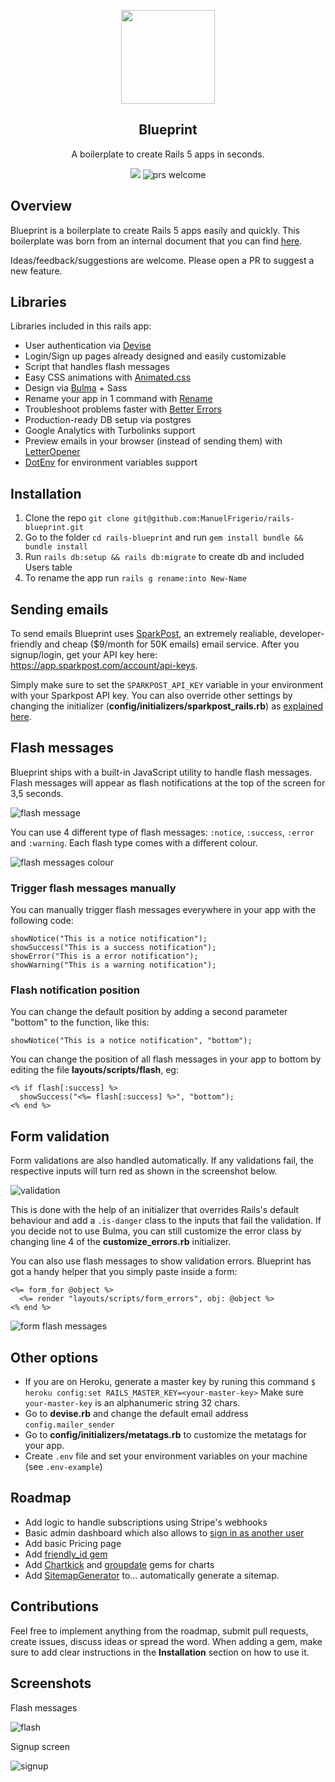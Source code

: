 <p align="center">
  <img src="https://quicknote-images.s3.amazonaws.com/images/1540900611411-%20Untitled%2520design.png" height="150">
  <h2 align="center">Blueprint</h2>
  <p align="center">A boilerplate to create Rails 5 apps in seconds.<p>
  <p align="center">
    <img src="https://img.shields.io/badge/License-MIT-yellow.svg" />
    <img src="https://img.shields.io/badge/PRs-welcome-brightgreen.svg" alt="prs welcome">
  </p>
</p>


## Overview

Blueprint is a boilerplate to create Rails 5 apps easily and quickly.
This boilerplate was born from an internal document that you can find [here](https://www.notion.so/maitre/Rails-5-App-Setup-Blueprint-d8b70c50d62f4bf5a4607ee7a7b994ac).

Ideas/feedback/suggestions are welcome. Please open a PR to suggest a new feature.

## Libraries
Libraries included in this rails app:
* User authentication via [Devise](https://github.com/plataformatec/devise)
* Login/Sign up pages already designed and easily customizable
* Script that handles flash messages
* Easy CSS animations with [Animated.css](https://daneden.github.io/animate.css/)
* Design via [Bulma](https://bulma.io/) + Sass
* Rename your app in 1 command with [Rename](https://github.com/morshedalam/rename)
* Troubleshoot problems faster with [Better Errors](https://github.com/BetterErrors/better_errors)
* Production-ready DB setup via postgres
* Google Analytics with Turbolinks support
* Preview emails in your browser (instead of sending them) with [LetterOpener](https://github.com/ryanb/letter_opener)
* [DotEnv](https://github.com/bkeepers/dotenv) for environment variables support

## Installation
1. Clone the repo `git clone git@github.com:ManuelFrigerio/rails-blueprint.git`
2. Go to the folder `cd rails-blueprint` and run `gem install bundle && bundle install`
3. Run `rails db:setup && rails db:migrate` to create db and included Users table
4. To rename the app run `rails g rename:into New-Name`

## Sending emails
To send emails Blueprint uses [SparkPost](https://sparkpost.com), an extremely realiable, developer-friendly and cheap ($9/month for 50K emails) email service. After you signup/login, get your API key here: https://app.sparkpost.com/account/api-keys.

Simply make sure to set the `SPARKPOST_API_KEY` variable in your environment with your Sparkpost API key. You can also override other settings by changing the initializer (**config/initializers/sparkpost_rails.rb**) as [explained here](https://github.com/the-refinery/sparkpost_rails).

## Flash messages
Blueprint ships with a built-in JavaScript utility to handle flash messages.
Flash messages will appear as flash notifications at the top of the screen for 3,5 seconds.

![flash message](http://g.recordit.co/EUkOJ7Vhun.gif)

You can use 4 different type of flash messages: `:notice`, `:success`, `:error` and `:warning`.
Each flash type comes with a different colour.

![flash messages colour](https://quicknote-images.s3.amazonaws.com/images/1541593180193-%20Untitled%2520design.png)

### Trigger flash messages manually
You can manually trigger flash messages everywhere in your app with the following code:
```
showNotice("This is a notice notification");
showSuccess("This is a success notification");
showError("This is a error notification");
showWarning("This is a warning notification");
```
### Flash notification position
You can change the default position by adding a second parameter "bottom" to the function, like this:
```
showNotice("This is a notice notification", "bottom");
```

You can change the position of all flash messages in your app to bottom by editing the file **layouts/scripts/flash**, eg:
```
<% if flash[:success] %>
  showSuccess("<%= flash[:success] %>", "bottom");
<% end %>
```

## Form validation
Form validations are also handled automatically.
If any validations fail, the respective inputs will turn red as shown in the screenshot below.

![validation](https://quicknote-images.s3.amazonaws.com/images/1541591390886-%20campaign.png)

This is done with the help of an initializer that overrides Rails's default behaviour and add a `.is-danger` class to the inputs that fail the validation. If you decide not to use Bulma, you can still customize the error class by changing line 4 of the **customize_errors.rb** initializer.

You can also use flash messages to show validation errors. Blueprint has got a handy helper that you simply paste inside a form:

```
<%= form_for @object %>
  <%= render "layouts/scripts/form_errors", obj: @object %>
<% end %>
```

![form flash messages](https://quicknote-images.s3.amazonaws.com/images/1541594989782-%20valid.png)

## Other options
* If you are on Heroku, generate a master key by runing this command `$ heroku config:set RAILS_MASTER_KEY=<your-master-key>` Make sure `your-master-key` is an alphanumeric string 32 chars.
* Go to **devise.rb** and change the default email address `config.mailer_sender`
* Go to **config/initializers/metatags.rb** to customize the metatags for your app.
* Create `.env` file and set your environment variables on your machine (see `.env-example`)

## Roadmap
* Add logic to handle subscriptions using Stripe's webhooks
* Basic admin dashboard which also allows to [sign in as another user](https://github.com/plataformatec/devise/wiki/How-To:-Sign-in-as-another-user-if-you-are-an-admin)
* Add basic Pricing page
* Add [friendly_id gem](https://github.com/norman/friendly_id)
* Add [Chartkick](https://chartkick.com/) and [groupdate](https://github.com/ankane/groupdate) gems for charts
* Add [SitemapGenerator](https://github.com/kjvarga/sitemap_generator) to... automatically generate a sitemap. 

## Contributions

Feel free to implement anything from the roadmap, submit pull requests, create issues, discuss ideas or spread the word.
When adding a gem, make sure to add clear instructions in the **Installation** section on how to use it.

## Screenshots

Flash messages

![flash](http://g.recordit.co/a10vtjKgBA.gif)

Signup screen

![signup](https://quicknote-images.s3.amazonaws.com/images/1540900091320-%20ReferralHero%2520%2520%2520Results%2520driven%2520referral%2520software%2520for%2520SaaS%2520companies%2520.png)
